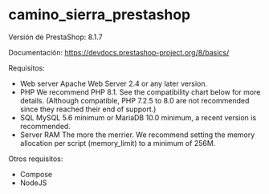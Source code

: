 # camino_sierra_prestashop

Versión de PrestaShop: 8.1.7

Documentación: https://devdocs.prestashop-project.org/8/basics/

Requisitos:
* Web server	Apache Web Server 2.4 or any later version.
* PHP	We recommend PHP 8.1. See the compatibility chart below for more details. (Although compatible, PHP 7.2.5 to 8.0 are not recommended since they reached their end of support.)
* SQL	MySQL 5.6 minimum or MariaDB 10.0 minimum, a recent version is recommended.
* Server RAM	The more the merrier. We recommend setting the memory allocation per script (memory_limit) to a minimum of 256M.

Otros requisitos:
* Compose
* NodeJS
